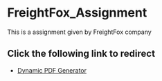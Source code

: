 # FreightFox_Assignment
This is a assignment given by FreightFox company

## Click the following link to redirect

 - <a href="https://github.com/Suresh170411/FreightFox_Assignment/tree/main/DynamicPdfGenerator" target="_blank">Dynamic PDF Generator</a>

